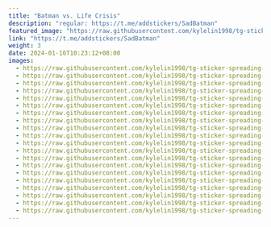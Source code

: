 ```yaml
---
title: "Batman vs. Life Crisis"
description: "regular: https://t.me/addstickers/SadBatman"
featured_image: "https://raw.githubusercontent.com/kylelin1998/tg-sticker-spreading-worldwide-images/main/img/1efcdf90-3865-40e1-9218-55c924deba08.jpg"
link: "https://t.me/addstickers/SadBatman"
weight: 3
date: 2024-01-16T10:23:12+08:00
images:
  - https://raw.githubusercontent.com/kylelin1998/tg-sticker-spreading-worldwide-images/main/img/1efcdf90-3865-40e1-9218-55c924deba08.jpg
  - https://raw.githubusercontent.com/kylelin1998/tg-sticker-spreading-worldwide-images/main/img/99e18cd7-d2bd-4df3-b89d-fb5dc7fc3e97.jpg
  - https://raw.githubusercontent.com/kylelin1998/tg-sticker-spreading-worldwide-images/main/img/3638d015-8deb-4a3f-88f4-b70c4d4f7894.jpg
  - https://raw.githubusercontent.com/kylelin1998/tg-sticker-spreading-worldwide-images/main/img/a026011b-c8c8-49a4-9d6b-4e8fea73d945.jpg
  - https://raw.githubusercontent.com/kylelin1998/tg-sticker-spreading-worldwide-images/main/img/bf1d1689-2f06-4f2d-aabb-ad45a2577830.jpg
  - https://raw.githubusercontent.com/kylelin1998/tg-sticker-spreading-worldwide-images/main/img/12496fc4-bb1b-40c2-a8c5-42a980abf473.jpg
  - https://raw.githubusercontent.com/kylelin1998/tg-sticker-spreading-worldwide-images/main/img/be8a521e-0a56-48bb-b9f8-00ce2e3267a5.jpg
  - https://raw.githubusercontent.com/kylelin1998/tg-sticker-spreading-worldwide-images/main/img/85692efd-e0de-4efd-9fb9-31f73bd8a4e6.jpg
  - https://raw.githubusercontent.com/kylelin1998/tg-sticker-spreading-worldwide-images/main/img/6df5f939-9e55-41bd-ba29-fb36424c8535.jpg
  - https://raw.githubusercontent.com/kylelin1998/tg-sticker-spreading-worldwide-images/main/img/4be039c1-d439-4e45-9b4f-1cf1cc12be96.jpg
  - https://raw.githubusercontent.com/kylelin1998/tg-sticker-spreading-worldwide-images/main/img/d53ba3ec-7efa-4ce6-8374-419bf1914550.jpg
  - https://raw.githubusercontent.com/kylelin1998/tg-sticker-spreading-worldwide-images/main/img/0c7a30af-9819-4f3d-a86f-82d0ed72c6ae.jpg
  - https://raw.githubusercontent.com/kylelin1998/tg-sticker-spreading-worldwide-images/main/img/fc09e349-b2bf-42ad-ad04-9e9ec5015baf.jpg
  - https://raw.githubusercontent.com/kylelin1998/tg-sticker-spreading-worldwide-images/main/img/ac4852fa-377f-46b3-882d-1b1dc6313c8e.jpg
  - https://raw.githubusercontent.com/kylelin1998/tg-sticker-spreading-worldwide-images/main/img/da0c3750-e09a-4697-8c59-d10f11b72557.jpg
  - https://raw.githubusercontent.com/kylelin1998/tg-sticker-spreading-worldwide-images/main/img/c3a2142a-3b99-4e85-b90c-b833de1e0eec.jpg
  - https://raw.githubusercontent.com/kylelin1998/tg-sticker-spreading-worldwide-images/main/img/935c8986-4324-4e8c-a85f-36dc24530cdc.jpg
  - https://raw.githubusercontent.com/kylelin1998/tg-sticker-spreading-worldwide-images/main/img/1d5417a1-ed3d-4c8b-8ab3-8453f417565b.jpg
  - https://raw.githubusercontent.com/kylelin1998/tg-sticker-spreading-worldwide-images/main/img/4b8163f4-8b30-4a62-b3be-d727a29d02a9.jpg
  - https://raw.githubusercontent.com/kylelin1998/tg-sticker-spreading-worldwide-images/main/img/e70fb66a-ff74-4214-9289-6518ff2b7cdc.jpg
---
```

